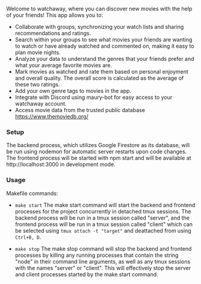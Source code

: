 Welcome to watchaway, where you can discover new movies with the help of your friends! This app allows you to:

- Collaborate with groups, synchronizing your watch lists and sharing recommendations and ratings.
- Search within your groups to see what movies your friends are wanting to watch or have already watched and commented on, making it easy to plan movie nights.
- Analyze your data to understand the genres that your friends prefer and what your average favorite movies are.
- Mark movies as watched and rate them based on personal enjoyment and overall quality. The overall score is calculated as the average of these two ratings.
- Add your own genre tags to movies in the app.
- Integrate with Discord using maury-bot for easy access to your watchaway account.
- Access movie data from the trusted public database https://www.themoviedb.org/


### Setup

The backend process, which utilizes Google Firestore as its database, will be run using nodemon for automatic server restarts upon code changes. The frontend process will be started with npm start and will be available at http://localhost:3000 in development mode.

### Usage
Makefile commands:

- `make start` 
The make start command will start the backend and frontend processes for the project concurrently in detached tmux sessions. The backend process will be run in a tmux session called "server", and the frontend process will be run in a tmux session called "client" which can be selected using `tmux attach -t "target"` and deattached from using `Ctrl+B, D`. 

- `make stop`
The make stop command will stop the backend and frontend processes by killing any running processes that contain the string "node" in their command line arguments, as well as any tmux sessions with the names "server" or "client". This will effectively stop the server and client processes started by the make start command.
